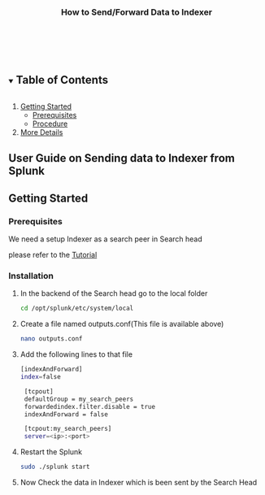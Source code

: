


<p align="center">
  <h3 align="center">How to Send/Forward Data to Indexer</h3>

  <p align="center">
    <br />
    <br />
    <br />
    <a href=""></a>
  </p>
</p>



<!-- TABLE OF CONTENTS -->
<details open="open">
  <summary><h2 style="display: inline-block">Table of Contents</h2></summary>
  <ol>
    <li>
      <a href="#getting-started">Getting Started</a>
      <ul>
        <li><a href="#prerequisites">Prerequisites</a></li>
        <li><a href="#installation">Procedure</a></li>
      </ul>
    </li>
    <li><a href="#More Details">More Details</a></li>
  </ol>
</details>



<!-- ABOUT THE PROJECT -->
## User Guide on Sending data to Indexer from Splunk


<!-- GETTING STARTED -->
## Getting Started

### Prerequisites

 We need a setup Indexer as a search peer in Search head
 
 please refer to the [Tutorial](https://www.splunk.com/en_us/download/universal-forwarder.html)
 

### Installation

1. In the backend of the Search head go to the local folder
   ```sh
   cd /opt/splunk/etc/system/local
   ```
2. Create a file named outputs.conf(This file is available above)
   ```sh
   nano outputs.conf
   ```
3. Add the following lines to that file
   ```sh
   [indexAndForward]
   index=false

    [tcpout]
    defaultGroup = my_search_peers
    forwardedindex.filter.disable = true
    indexAndForward = false

    [tcpout:my_search_peers]
    server=<ip>:<port>

   ```
   
4. Restart the Splunk 
   ```sh
   sudo ./splunk start
   ```
5. Now Check the data in Indexer which is been sent by the Search Head











